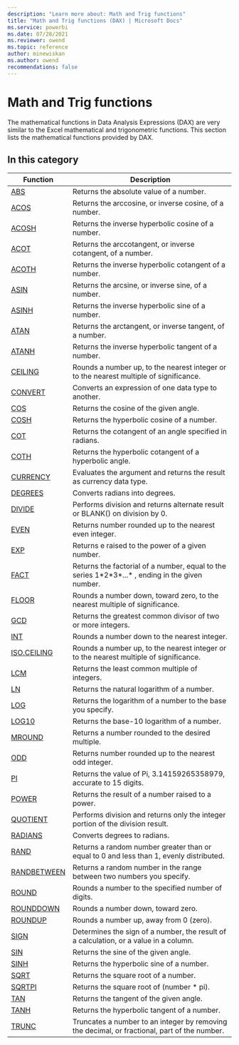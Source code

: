 ```yaml
---
description: "Learn more about: Math and Trig functions"
title: "Math and Trig functions (DAX) | Microsoft Docs"
ms.service: powerbi 
ms.date: 07/28/2021
ms.reviewer: owend
ms.topic: reference
author: minewiskan
ms.author: owend
recommendations: false
---
```

# Math and Trig functions

The mathematical functions in Data Analysis Expressions (DAX) are very similar to the Excel mathematical and trigonometric functions. This section lists the mathematical functions provided by DAX.  
  
## In this category 

|Function   |Description  |
|---------|---------|
|[ABS](abs-function-dax.md)       | Returns the absolute value of a number.        |
|[ACOS](acos-function-dax.md)     |  Returns the arccosine, or inverse cosine, of a number.       |
|[ACOSH](acosh-function-dax.md)     | Returns the inverse hyperbolic cosine of a number.        |
|[ACOT](acot-function-dax.md)     | Returns the arccotangent, or inverse cotangent, of a number.        |
|[ACOTH](acoth-function-dax.md)     | Returns the inverse hyperbolic cotangent of a number.       |
|[ASIN](asin-function-dax.md)     |  Returns the arcsine, or inverse sine, of a number.       |
|[ASINH](asinh-function-dax.md)     | Returns the inverse hyperbolic sine of a number.         |
|[ATAN](atan-function-dax.md)     | Returns the arctangent, or inverse tangent, of a number.         |
|[ATANH](atanh-function-dax.md)     | Returns the inverse hyperbolic tangent of a number.        |
|[CEILING](ceiling-function-dax.md)     |  Rounds a number up, to the nearest integer or to the nearest multiple of significance.        |
|[CONVERT](convert-function-dax.md)|Converts an expression of one data type to another. |
|[COS](cos-function-dax.md)     |  Returns the cosine of the given angle.        |
|[COSH](cosh-function-dax.md)     |  Returns the hyperbolic cosine of a number.        |
|[COT](cot-function-dax.md)     |    Returns the cotangent of an angle specified in radians.       |
|[COTH](coth-function-dax.md)     |    Returns the hyperbolic cotangent of a hyperbolic angle.      |
|[CURRENCY](currency-function-dax.md)     | Evaluates the argument and returns the result as currency data type.         |
|[DEGREES](degrees-function-dax.md)     | Converts radians into degrees.        |
|[DIVIDE](divide-function-dax.md)      | Performs division and returns alternate result or BLANK() on division by 0.        |
|[EVEN](even-function-dax.md)       | Returns number rounded up to the nearest even integer.        |
|[EXP](exp-function-dax.md)     |  Returns e raised to the power of a given number.       |
|[FACT](fact-function-dax.md)     |  Returns the factorial of a number, equal to the series 1*2\*3\*...\* , ending in the given number.       |
|[FLOOR](floor-function-dax.md)      |  Rounds a number down, toward zero, to the nearest multiple of significance.         |
|[GCD](gcd-function-dax.md)     |  Returns the greatest common divisor of two or more integers.        |
|[INT](int-function-dax.md)     |  Rounds a number down to the nearest integer.        |
|[ISO.CEILING](iso-ceiling-function-dax.md)      | Rounds a number up, to the nearest integer or to the nearest multiple of significance.        |
|[LCM](lcm-function-dax.md)     | Returns the least common multiple of integers.        |
|[LN](ln-function-dax.md)     | Returns the natural logarithm of a number.        |
|[LOG](log-function-dax.md)     |  Returns the logarithm of a number to the base you specify.        |
|[LOG10](log10-function-dax.md)      |  Returns the base-10 logarithm of a number.         |
|[MROUND](mround-function-dax.md)     |  Returns a number rounded to the desired multiple.         |
|[ODD](odd-function-dax.md)      | Returns number rounded up to the nearest odd integer.          |
|[PI](pi-function-dax.md)     | Returns the value of Pi, 3.14159265358979, accurate to 15 digits.        |
|[POWER](power-function-dax.md)      |  Returns the result of a number raised to a power.        |
|[QUOTIENT](quotient-function-dax.md)     | Performs division and returns only the integer portion of the division result.        |
|[RADIANS](radians-function-dax.md)      |  Converts degrees to radians.       |
|[RAND](rand-function-dax.md)     |  Returns a random number greater than or equal to 0 and less than 1, evenly distributed.       |
|[RANDBETWEEN](randbetween-function-dax.md)     |  Returns a random number in the range between two numbers you specify.        |
|[ROUND](round-function-dax.md)      | Rounds a number to the specified number of digits.          |
|[ROUNDDOWN](rounddown-function-dax.md)     |  Rounds a number down, toward zero.       |
|[ROUNDUP](roundup-function-dax.md)      |  Rounds a number up, away from 0 (zero).        |
|[SIGN](sign-function-dax.md)      | Determines the sign of a number, the result of a calculation, or a value in a column.        |
|[SIN](sin-function-dax.md)     | Returns the sine of the given angle.          |
|[SINH](sinh-function-dax.md)       | Returns the hyperbolic sine of a number.          |
|[SQRT](sqrt-function-dax.md)      |  Returns the square root of a number.         |
|[SQRTPI](sqrtpi-function-dax.md)     |  Returns the square root of (number * pi).       |
|[TAN](tan-function-dax.md)      |  Returns the tangent of the given angle.         |
|[TANH](tanh-function-dax.md)     |  Returns the hyperbolic tangent of a number.        |
|[TRUNC](trunc-function-dax.md)      | Truncates a number to an integer by removing the decimal, or fractional, part of the number.          |
